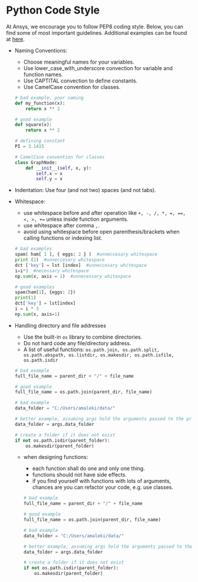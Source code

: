 # Python Code Style

At Ansys, we encourage you to follow PEP8 coding style. Below, you can find some of most important guidelines. Additional examples can be found at [here](https://www.python.org/dev/peps/pep-0008/).

- Naming Conventions:
    - Choose meaningful names for your variables.
    - Use lower_case_with_underscore convection for variable and function names.
	- Use CAPTITAL convection to define constants.
	- Use CamelCase convention for classes.

	```python
	# bad example, poor naming
	def my_function(x):
	    return x ** 2

	# good example
	def square(x):
		return x ** 2

	# defining constant
	PI = 3.1415

	# CamelCase convention for classes
	class GraphNode:
	    def __init__(self, x, y):
	        self.x = x
	        self.y = x
	```

- Indentation: Use four (and not two) spaces (and not tabs).
- Whitespace:
    - use whitespace before and after operation like `+, -, /, *, =, ==, <, >, +=` unless inside function arguments.
    - use whitespace after comma `,`.
    - avoid using whitespace before open parenthesis/brackets when calling functions or indexing list.

    ```python
    # bad examples
    spam( ham[ 1 ], { eggs: 2 } )  #unneccesary whitespace
    print (1)  #unneccesary whitespace
    dct ['key'] = lst [index]  #unneccesary whitespace
    i=i*3  #necessary whitespace
    np.sum(x, axis = 1)  #unnecessary whitespace

    # good examples
    spam(ham[1], {eggs: 2})
    print(1)
    dct['key'] = lst[index]
    i = i * 3
    np.sum(x, axis=1)
    ```
- Handling directory and file addresses
	- Use the built-in `os` library to combine directories.
	- Do not hard code any file/directory address.
	- A list of useful functions: `os.path.join, os.path.split, os.path.abspath, os.listdir, os.makesdir, os.path.isfile, os.path.isdir`

	```python
	# bad example
	full_file_name = parent_dir + "/" + file_name

	# good example
	full_file_name = os.path.join(parent_dir, file_name)

	# bad example
	data_folder = "C:/Users/amaleki/data/"

	# better example, assuming args hold the arguments passed to the program
	data_folder = args.data_folder

	# create a folder if it does not exist
	if not os.path.isdir(parent_folder):
	    os.makesdir(parent_folder)

	```

	- when designing functions:
		- each function shall do one and only one thing.
		- functions should not have side effects.
		- if you find yourself with functions with lots of arguments, chances are you can refactor your code, e.g. use classes.

		```python
		# bad example
		full_file_name = parent_dir + "/" + file_name

		# good example
		full_file_name = os.path.join(parent_dir, file_name)

		# bad example
		data_folder = "C:/Users/amaleki/data/"

		# better example, assuming args hold the arguments passed to the program
		data_folder = args.data_folder

		# create a folder if it does not exist
		if not os.path.isdir(parent_folder):
			os.makesdir(parent_folder)

		```

